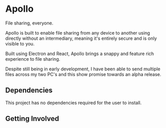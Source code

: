 # Apollo
File sharing, everyone.

Apollo is built to enable file sharing from any device to another
using directly without an intermediary, meaning it's entirely secure
and is only visible to you.

Built using Electron and React, Apollo brings a snappy and feature rich experience
to file sharing.

Despite still being in early development, I have been able to send multiple files across my two PC's and this show promise towards an alpha release.



## Dependencies
This project has no dependencies required for the user to install.



## Getting Involved
